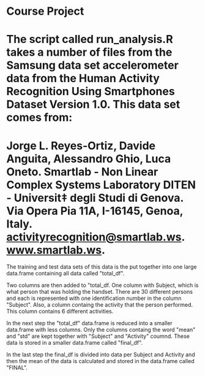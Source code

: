 Course Project
=============================

The script called run_analysis.R takes a number of files from the Samsung data set accelerometer data from the  Human Activity Recognition Using Smartphones Dataset Version 1.0. This data set comes from:
==================================================================
Jorge L. Reyes-Ortiz, Davide Anguita, Alessandro Ghio, Luca Oneto.
Smartlab - Non Linear Complex Systems Laboratory
DITEN - Universit‡ degli Studi di Genova.
Via Opera Pia 11A, I-16145, Genoa, Italy.
activityrecognition@smartlab.ws.
www.smartlab.ws. 
==================================================================
The training and test data sets of this data is the put together into one large data.frame containing all data called "total_df".

Two columns are then added to "total_df. One column with Subject, which is what person that was holding the handset. There are 30 different persons and each is represented with one identification number in the column "Subject". Also, a column containg the activity that the person performed. This column contains 6 different activities.

In the next step the "total_df" data.frame is reduced into a smaller data.frame with less columns. Only the columns containg the word "mean" and "std" are kept together with "Subject" and "Activity" coumnd. These data is stored in a smaller data.frame called "final_df".

In the last step the final_df is divided into data per Subject and Activity and then the mean of the data is calculated and stored in the data.frame called "FINAL".




